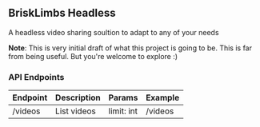 ## BriskLimbs Headless
A headless video sharing soultion to adapt to any of your needs

**Note**: This is very initial draft of what this project is going to be. This is far from being useful. But you're welcome to explore :)

### API Endpoints

| Endpoint  | Description | Params	| Example	|
| ------------- | ------------- | ------------- | ------------- |
| /videos  | List videos  | limit: int  | /videos  |
